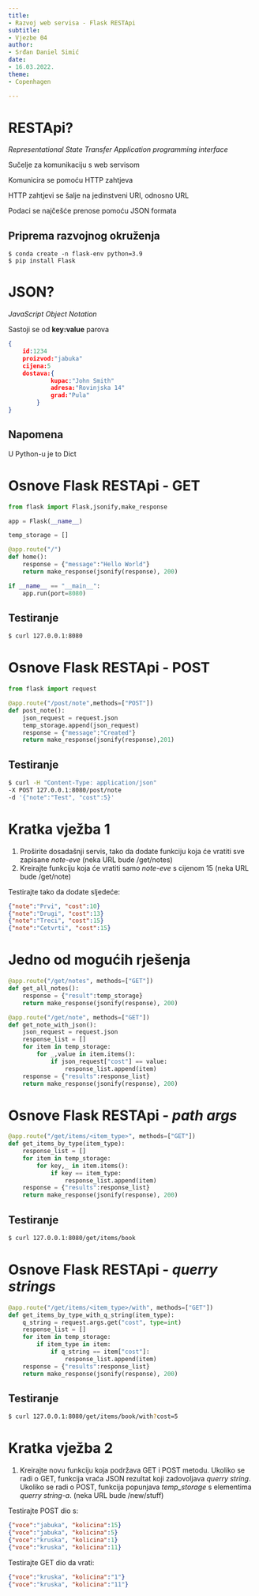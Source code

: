 ```yaml
---
title: 
- Razvoj web servisa - Flask RESTApi
subtitle: 
- Vjezbe 04
author: 
- Srđan Daniel Simić
date: 
- 16.03.2022.
theme:
- Copenhagen

---
```


# RESTApi? 

*Representational State Transfer Application programming interface*

Sučelje za komunikaciju s web servisom

Komunicira se pomoću HTTP zahtjeva

HTTP zahtjevi se šalje na jedinstveni URI, odnosno URL 

Podaci se najčešće prenose pomoću JSON formata

## Priprema razvojnog okruženja

```
$ conda create -n flask-env python=3.9
$ pip install Flask
```

# JSON?

*JavaScript Object Notation*

Sastoji se od **key:value** parova

```json
{
    id:1234
    proizvod:"jabuka"
    cijena:5
    dostava:{
            kupac:"John Smith"
            adresa:"Rovinjska 14"
            grad:"Pula"
        }
}
```

## Napomena

U Python-u je to Dict

# Osnove Flask RESTApi - GET

```python
from flask import Flask,jsonify,make_response

app = Flask(__name__)

temp_storage = []

@app.route("/")
def home():
    response = {"message":"Hello World"}
    return make_response(jsonify(response), 200)

if __name__ == "__main__":
    app.run(port=8080)
```

## Testiranje

```bash
$ curl 127.0.0.1:8080
```

# Osnove Flask RESTApi - POST

```python
from flask import request

@app.route("/post/note",methods=["POST"])
def post_note():
    json_request = request.json
    temp_storage.append(json_request)
    response = {"message":"Created"}
    return make_response(jsonify(response),201)


```

## Testiranje

```bash
$ curl -H "Content-Type: application/json" 
-X POST 127.0.0.1:8080/post/note 
-d '{"note":"Test", "cost":5}'
```

# Kratka vježba 1

1. Proširite dosadašnji servis, tako da dodate funkciju koja će vratiti sve zapisane *note-eve*
(neka URL bude /get/notes)
2. Kreirajte funkciju koja će vratiti samo *note-eve* s cijenom 15
(neka URL bude /get/note)

Testirajte tako da dodate sljedeće:

```json
{"note":"Prvi", "cost":10}
{"note":"Drugi", "cost":13}
{"note":"Treci", "cost":15}
{"note":"Cetvrti", "cost":15}
```

# Jedno od mogućih rješenja

```python
@app.route("/get/notes", methods=["GET"])
def get_all_notes():
    response = {"result":temp_storage}
    return make_response(jsonify(response), 200)

@app.route("/get/note", methods=["GET"])
def get_note_with_json():
    json_request = request.json
    response_list = []
    for item in temp_storage:
        for _,value in item.items():
            if json_request["cost"] == value:
                response_list.append(item)
    response = {"results":response_list}
    return make_response(jsonify(response), 200)
``` 
# Osnove Flask RESTApi - *path args* 

```python
@app.route("/get/items/<item_type>", methods=["GET"])
def get_items_by_type(item_type):
    response_list = []
    for item in temp_storage:
        for key,_ in item.items():
            if key == item_type:
                response_list.append(item)
    response = {"results":response_list}
    return make_response(jsonify(response), 200)
```

## Testiranje

```bash
$ curl 127.0.0.1:8080/get/items/book
```


# Osnove Flask RESTApi - *querry strings*

```python
@app.route("/get/items/<item_type>/with", methods=["GET"])
def get_items_by_type_with_q_string(item_type):
    q_string = request.args.get("cost", type=int)
    response_list = []
    for item in temp_storage:
        if item_type in item:
            if q_string == item["cost"]:
                response_list.append(item)
    response = {"results":response_list}
    return make_response(jsonify(response), 200)
```

## Testiranje 

```bash
$ curl 127.0.0.1:8080/get/items/book/with?cost=5
```

# Kratka vježba 2

1. Kreirajte novu funkciju koja podržava GET i POST metodu. 
Ukoliko se radi o GET, funkcija vraća JSON rezultat koji zadovoljava *querry string*.
Ukoliko se radi o POST, funkcija popunjava *temp_storage* s elementima *querry string-a*.
(neka URL bude /new/stuff)

Testirajte POST dio s:
```json
{"voce":"jabuka", "kolicina":15}
{"voce":"jabuka", "kolicina":5}
{"voce":"kruska", "kolicina":1}
{"voce":"kruska", "kolicina":11}
```

Testirajte GET dio da vrati:
```json
{"voce":"kruska", "kolicina":"1"}
{"voce":"kruska", "kolicina":"11"}
```

